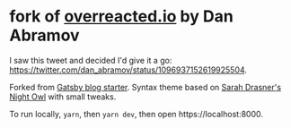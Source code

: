 # fork of [overreacted.io](https://overreacted.io/) by Dan Abramov

I saw this tweet and decided I'd give it a go: https://twitter.com/dan_abramov/status/1096937152619925504.

Forked from [Gatsby blog starter](https://github.com/gatsbyjs/gatsby-starter-blog). Syntax theme based on [Sarah Drasner's Night Owl](https://github.com/sdras/night-owl-vscode-theme/) with small tweaks.

To run locally, `yarn`, then `yarn dev`, then open https://localhost:8000.
